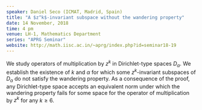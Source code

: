 ```yaml
---
speaker: Daniel Seco (ICMAT, Madrid, Spain)
title: "A $z^k$-invariant subspace without the wandering property"
date: 14 November, 2018
time: 4 pm
venue: LH-1, Mathematics Department
series: "APRG Seminar"
website: http://math.iisc.ac.in/~aprg/index.php?id=seminar18-19
---
```


We study operators of multiplication by $z^k$ in Dirichlet-type
spaces $D_\alpha$. We establish the existence of $k$ and $\alpha$
for which some $z^k$-invariant subspaces of $D_\alpha$ do not satisfy
the wandering property. As a consequence of the proof, any
Dirichlet-type space accepts an equivalent norm under which the
wandering property fails for some space for the operator of
multiplication by $z^k$ for any $k \geq 6$.
